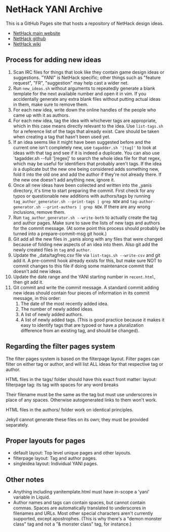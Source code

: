 # NetHack YANI Archive

This is a GitHub Pages site that hosts a repository of NetHack design ideas.

* [NetHack main website](https://nethack.org)
* [NetHack github](https://github.com/nethack/nethack)
* [NetHack wiki](https://nethackwiki.com)

## Process for adding new ideas

1. Scan IRC files for things that look like they contain game design ideas or
   suggestions. "YANI" is NetHack specific; other things such as "feature
   request", "FR", "suggestion" may help cast a wider net.
2. Run `new_ideas.sh` without arguments to repeatedly generate a blank template
   for the next available number and open it in vim. If you accidentally
   generate any extra blank files without putting actual ideas in them, make
   sure to remove them.
3. For each new idea, write down the online handles of the people who came up
   with it as authors.
4. For each new idea, tag the idea with whichever tags are appropriate, which in
   this case means directly relevant to the idea. Use `list-tags.sh` for a
   reference list of the tags that already exist. Care should be taken when
   creating a tag that hasn't been used yet.
5. If an idea seems like it might have been suggested before and the current one
   isn't completely new, use `tagadder.sh '[tag]'` to look at ideas with that
   tag and see if it is indeed a duplicate. You can also use `tagadder.sh --full
   '[regex]' to search the whole idea file for that regex, which may be useful
   for identifiers that probably aren't tags. If the idea *is* a duplicate but
   the new one being considered adds something new, fold it into the old one and
   add the author if they're not already there. If the new one doesn't add
   anything new, ignore it.
6. Once all new ideas have been collected and written into the \_yanis
   directory, it's time to start preparing the commit. First check for any typos
   or questionable new additions with authors/tags by running
   `tag_author_generator.sh --print-tags | grep NEW` and
   `tag-author-generator.sh --print-authors | grep NEW`. If there are any wrong
   inclusions, remove them.
7. Run `tag_author_generator.sh --write-both` to actually create the tag and
   author pages. Make sure to save the lists of new tags and authors for the
   commit message. (At some point this process should probably be turned into a
   prepare-commit-msg git hook.)
8. Git add all the new files in \_yanis along with any files that were changed
   because of folding new aspects of an idea into them. Also git add the newly
   created files in `tag` and `author`.
9. Update the \_data/tagfreq.csv file via `list-tags.sh --write-csv` and git
   add it. A pre-commit hook already exists for this, but make sure NOT to
   commit changes to this file if doing some maintenance commit that doesn't add
   new ideas.
10. Update the date range and the YANI starting number in `recent.html`, then
    git add it.
11. Git commit and write the commit message. A standard commit adding new ideas
    should contain four pieces of information in its commit message, in this
    order:
    1. The date of the most recently added idea.
    2. The number of newly added ideas.
    3. A list of newly added authors.
    4. A list of newly added tags. (This is good practice because it makes it
       easy to identify tags that are typoed or have a pluralization difference
       from an existing tag, and should be changed).

## Regarding the filter pages system

The filter pages system is based on the filterpage layout. Filter pages can
filter on either tag or author, and will list ALL ideas for that respective tag
or author.

HTML files in the tags/ folder should have this exact front matter:
    layout: filterpage
    tag: its tag with spaces for any word breaks

Their filename must be the same as the tag but must use underscores in place of
any spaces. Otherwise autogenerated links to them won't work.

HTML files in the authors/ folder work on identical principles.

Jekyll cannot generate these files on its own; they must be provided separately.

## Proper layouts for pages

* default layout: Top level unique pages and other layouts.
* filterpage layout: Tag and author pages.
* singleidea layout: Individual YANI pages.

## Other notes

* Anything including yanitemplate.html must have in-scope a 'yani' variable in
  Liquid.
* Author names and tags can contain spaces, but cannot contain commas. Spaces
  are automatically translated to underscores in filenames and URLs. Most other
  special characters aren't currently supported, except apostrophes. (This is
  why there's a "demon monster class" tag and not a "& monster class" tag, for
  instance.)

